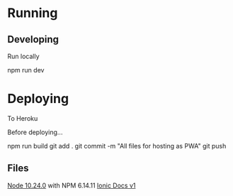 # Running
## Developing

Run locally

npm run dev

# Deploying

To Heroku

Before deploying...

npm run build
git add .
git commit -m "All files for hosting as PWA"
git push

## Files

[Node 10.24.0](https://www.mediafire.com/file/b54th6lj5uubxvz/node-v10.24.0-x64.msi/file) with NPM 6.14.11
[Ionic Docs v1](https://www.mediafire.com/file/26e0sak5qqeflab/Git-2.31.1-32-bit.exe/file)
